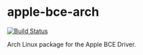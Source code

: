 apple-bce-arch
==============

[![Build Status](https://cloud.drone.io/api/badges/aunali1/apple-bce-arch/status.svg)](https://cloud.drone.io/aunali1/apple-bce-arch)

Arch Linux package for the Apple BCE Driver.